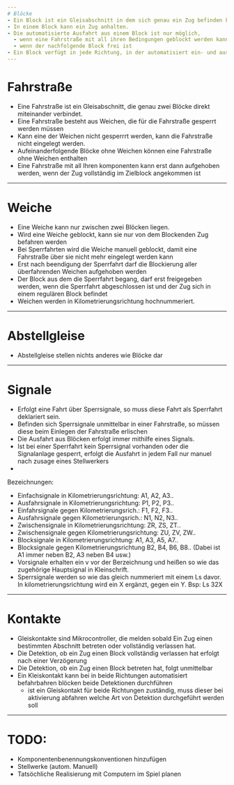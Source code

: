 ```yaml
---
# Blöcke
- Ein Block ist ein Gleisabschnitt in dem sich genau ein Zug befinden kann. 
- In einem Block kann ein Zug anhalten.
- Die automatisierte Ausfahrt aus einem Block ist nur möglich, 
  - wenn eine Fahrstraße mit all ihren Bedingungen geblockt werden kann.
  - wenn der nachfolgende Block frei ist
- Ein Block verfügt in jede Richtung, in der automatisiert ein- und ausgefahren werden kann, einen Gleiskontakt
---
```

# Fahrstraße
- Eine Fahrstraße ist ein Gleisabschnitt, die genau zwei Blöcke direkt miteinander verbindet. 
- Eine Fahrstraße besteht aus Weichen, die für die Fahrstraße gesperrt werden müssen
- Kann eine der Weichen nicht gesperrrt werden, kann die Fahrstraße nicht eingelegt werden.
- Aufeinanderfolgende Blöcke ohne Weichen können eine Fahrstraße ohne Weichen enthalten
- Eine Fahrstraße mit all Ihren komponenten kann erst dann aufgehoben werden, wenn der Zug vollständig im Zielblock angekommen ist
---
# Weiche
- Eine Weiche kann nur zwischen zwei Blöcken liegen.
- Wird eine Weiche geblockt, kann sie nur von dem Blockenden Zug befahren werden
- Bei Sperrfahrten wird die Weiche manuell geblockt, damit eine Fahrstraße über sie nicht mehr eingelegt werden kann
- Erst nach beendigung der Sperrfahrt darf die Blockierung aller überfahrenden Weichen aufgehoben werden
- Der Block aus dem die Sperrfahrt begang, darf erst freigegeben werden, wenn die Sperrfahrt abgeschlossen ist und der Zug sich in einem regulären Block befindet
- Weichen werden in Kilometrierungsrichtung hochnummeriert.
---
# Abstellgleise
- Abstellgleise stellen nichts anderes wie Blöcke dar
---
# Signale
- Erfolgt eine Fahrt über Sperrsignale, so muss diese Fahrt als Sperrfahrt deklariert sein.
- Befinden sich Sperrsignale unmittelbar in einer Fahrstraße, so müssen diese beim Einlegen der Fahrstraße erlischen
- Die Ausfahrt aus Blöcken erfolgt immer mithilfe eines Signals.
- Ist bei einer Sperrfahrt kein Sperrsignal vorhanden oder die Signalanlage gesperrt, erfolgt die Ausfahrt in jedem Fall nur 
manuel nach zusage eines Stellwerkers
- 

Bezeichnungen:
- Einfachsignale in Kilometrierungsrichtung: A1, A2, A3..
- Ausfahrsignale in Kilometrierungsrichtung: P1, P2, P3..
- Einfahrsignale gegen Kilometrierungsrich.: F1, F2, F3..
- Ausfahrsignale gegen Kilometrierungsrich.: N1, N2, N3..
- Zwischensignale in Kilometrierungsrichtung: ZR, ZS, ZT..
- Zwischensignale gegen Kilometrierungsrichtung: ZU, ZV, ZW..
- Blocksignale in Kilometrierungsrichtung: A1, A3, A5, A7..
- Blocksignale gegen Kilometrierungsrichtung B2, B4, B6, B8.. (Dabei ist A1 immer neben B2, A3 neben B4 usw.)
- Vorsignale erhalten ein v vor der Berzeichnung und heißen so wie das zugehörige Hauptsignal in Kleinschrift.
- Sperrsignale werden so wie das gleich nummeriert mit einem Ls davor. In kilometrierungsrichtung wird ein X ergänzt, gegen ein Y. Bsp: Ls 32X
---
# Kontakte
- Gleiskontakte sind Mikrocontroller, die melden sobald Ein  Zug einen bestimmten Abschnitt betreten oder vollständig verlassen hat.
- Die Detektion, ob ein Zug einen Block vollständig verlassen hat erfolgt nach einer Verzögerung
- Die Detektion, ob ein Zug einen Block betreten hat, folgt unmittelbar
- Ein Kleiskontakt kann bei in beide Richtungen automatisiert befahrbahren blöcken beide Detektionen durchführen
   - ist ein Gleiskontakt für beide Richtungen zuständig, muss dieser bei aktivierung abfahren welche Art von Detektion durchgeführt werden soll
---

# TODO:
- Komponentenbenennungskonventionen hinzufügen
- Stellwerke (autom. Manuell)
- Tatsöchliche Realisierung mit Computern im Spiel planen
